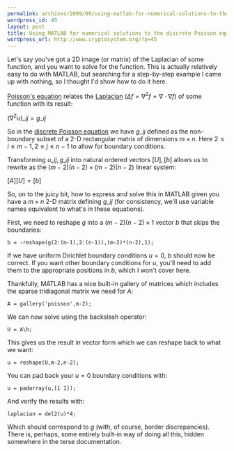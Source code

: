 ```yaml
--- 
permalink: archives/2009/09/using-matlab-for-numerical-solutions-to-the-discrete-poisson-equation
wordpress_id: 45
layout: post
title: Using MATLAB for numerical solutions to the discrete Poisson equation
wordpress_url: http://www.cryptosystem.org/?p=45
---
```

Let's say you've got a 2D image (or matrix) of the Laplacian of some function, and you want to solve for the function. This is actually relatively easy to do with MATLAB, but searching for a step-by-step example I came up with nothing, so I thought I'd show how to do it here.

[Poisson's equation](http://en.wikipedia.org/wiki/Poisson_equation) relates the [Laplacian](http://en.wikipedia.org/wiki/Laplace_operator) (<span class="latex">$\Delta f = \nabla^2 f = \nabla \cdot \nabla f$</span>) of some function with its result:

<span class="latex">$\left(\nabla^2 u \right)\_{ij}=g\_{ij}$</span>

So in the [discrete Poisson equation](http://en.wikipedia.org/wiki/Discrete_Poisson_equation) we have <span class="latex">$g\_{ij}$</span> defined as the non-boundary subset of a 2-D rectangular matrix  of dimensions <span class="latex">$m \times n$</span>. Here <span class="latex">$2 \le i \le m-1, 2 \le j \le n-1$</span> to allow for boundary conditions.

Transforming <span class="latex">$u\_{ij}, g\_{ij}$</span> into natural ordered vectors <span class="latex">$\left[U\right], \left[b\right]$</span> allows us to rewrite as the <span class="latex">$\left(m-2\right)\left(n-2\right) \times \left(m-2\right)\left(n-2\right)$</span> linear system:

<span class="latex">$\left[A\right]\left[U\right] = \left[b\right]$</span>

So, on to the juicy bit, how to express and solve this in MATLAB given you have a <span class="latex">$m \times n$</span> 2-D matrix defining <span class="latex">$g\_{ij}$</span> (for consistency, we'll use variable names equivalent to what's in these equations).

First, we need to reshape <span class="latex">$g$</span> into a <span class="latex">$\left(m-2\right)\left(n-2\right)\times 1$</span> vector <span class="latex">$b$</span> that skips the boundaries:

    b = -reshape(g(2:(m-1),2:(n-1)),(m-2)*(n-2),1);

If we have uniform Dirichlet boundary conditions <span class="latex">$u=0$</span>, <span class="latex">$b$</span> should now be correct. If you want other boundary conditions for <span class="latex">$u$</span>, you'll need to add them to the appropriate positions in <span class="latex">$b$</span>, which I won't cover here.

Thankfully, MATLAB has a nice built-in gallery of matrices which includes the sparse tridiagonal matrix we need for <span class="latex">$A$</span>:

    A = gallery('poisson',m-2);

We can now solve using the backslash operator:

    U = A\b;

This gives us the result in vector form which we can reshape back to what we want:

    u = reshape(U,m-2,n-2);

You can pad back your <span class="latex">$u = 0$</span> boundary conditions with:

    u = padarray(u,[1 1]);

And verify the results with:

    laplacian = del2(u)*4;

Which should correspond to <span class="latex">$g$</span> (with, of course, border discrepancies). There is, perhaps, some entirely built-in way of doing all this, hidden somewhere in the terse documentation.
